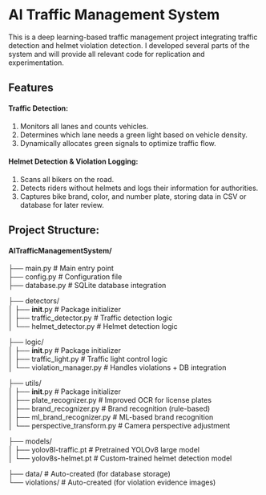 # AI Traffic Management System

This is a deep learning-based traffic management project integrating traffic detection and helmet violation detection. I developed several parts of the system and will provide all relevant code for replication and experimentation.

## Features

#### Traffic Detection:

1) Monitors all lanes and counts vehicles.
2) Determines which lane needs a green light based on vehicle density.
3) Dynamically allocates green signals to optimize traffic flow.

#### Helmet Detection & Violation Logging:

1) Scans all bikers on the road.
2) Detects riders without helmets and logs their information for authorities.
3) Captures bike brand, color, and number plate, storing data in CSV or database for later review.





## Project Structure:

#### AITrafficManagementSystem/ 

├── main.py                  # Main entry point  
├── config.py                # Configuration file  
├── database.py              # SQLite database integration  

├── detectors/  
│   ├── __init__.py          # Package initializer  
│   ├── traffic_detector.py  # Traffic detection logic  
│   └── helmet_detector.py   # Helmet detection logic  

├── logic/  
│   ├── __init__.py          # Package initializer  
│   ├── traffic_light.py     # Traffic light control logic  
│   └── violation_manager.py # Handles violations + DB integration  

├── utils/  
│   ├── __init__.py              # Package initializer  
│   ├── plate_recognizer.py      # Improved OCR for license plates  
│   ├── brand_recognizer.py      # Brand recognition (rule-based)  
│   ├── ml_brand_recognizer.py   # ML-based brand recognition  
│   └── perspective_transform.py # Camera perspective adjustment  


├── models/  
│   ├── yolov8l-traffic.pt   # Pretrained YOLOv8 large model  
│   └── yolov8s-helmet.pt    # Custom-trained helmet detection model  


├── data/                    # Auto-created (for database storage)  
└── violations/              # Auto-created (for violation evidence images)  


